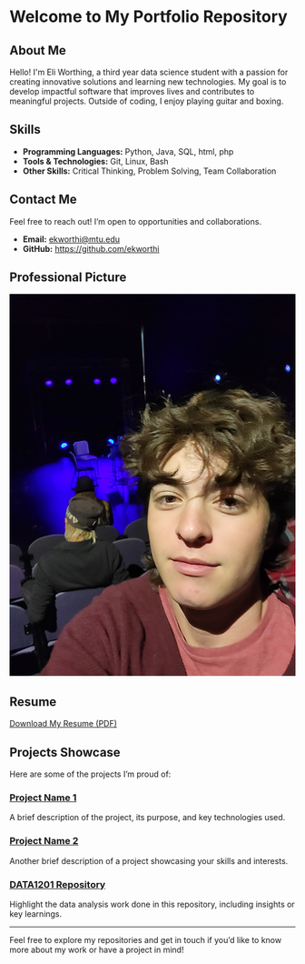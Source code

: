 # Welcome to My Portfolio Repository

## About Me
Hello! I'm Eli Worthing, a third year data science student with a passion for creating innovative solutions and learning new technologies. My goal is to develop impactful software that improves lives and contributes to meaningful projects. Outside of coding, I enjoy playing guitar and boxing.

## Skills
- **Programming Languages:** Python, Java, SQL, html, php
- **Tools & Technologies:** Git, Linux, Bash
- **Other Skills:** Critical Thinking, Problem Solving, Team Collaboration

## Contact Me
Feel free to reach out! I’m open to opportunities and collaborations.

- **Email:** ekworthi@mtu.edu
- **GitHub:** https://github.com/ekworthi

## Professional Picture
![Professional Headshot](20241011_192753.jpg)

## Resume
[Download My Resume (PDF)]("C:\Users\eli12\Downloads\EliWorthingResume.docx.pdf")

## Projects Showcase
Here are some of the projects I’m proud of:

### [Project Name 1](https://github.com/yourusername/project1)
A brief description of the project, its purpose, and key technologies used.

### [Project Name 2](https://github.com/yourusername/project2)
Another brief description of a project showcasing your skills and interests.

### [DATA1201 Repository](https://github.com/ekworthi/DATA1201)
Highlight the data analysis work done in this repository, including insights or key learnings.

---
Feel free to explore my repositories and get in touch if you’d like to know more about my work or have a project in mind!
